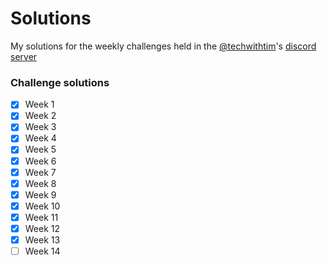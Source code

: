 # Solutions
My solutions for the weekly challenges held in the [@techwithtim](https://github.com/techwithtim)'s [discord server](https://discord.gg/twt)

### Challenge solutions
- [x] Week 1
- [x] Week 2
- [x] Week 3
- [x] Week 4
- [x] Week 5
- [x] Week 6
- [x] Week 7
- [x] Week 8
- [x] Week 9
- [x] Week 10
- [x] Week 11
- [x] Week 12
- [x] Week 13
- [ ] Week 14

